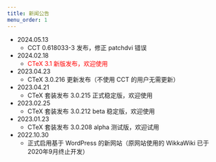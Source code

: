 ```yaml
---
title: 新闻公告
menu_order: 1
---
```

- 2024.05.13
    - CCT 0.618033-3 发布，修正 patchdvi 错误
- 2024.02.18
	- <font color="red">CTeX 3.1 新版发布，欢迎使用</font>
- 2023.04.23
	- CTeX 3.0.216 更新发布（不使用 CCT 的用户无需更新）
- 2023.04.21
	- CTeX 套装发布 3.0.215 正式稳定版，欢迎使用
- 2023.02.25
	- CTeX 套装发布 3.0.212 beta 稳定版，欢迎使用
- 2023.01.23
	- CTeX 套装发布 3.0.208 alpha 测试版，欢迎试用
- 2022.10.30
	- 正式启用基于 WordPress 的新网站（原网站使用的 WikkaWiki 已于2020年9月终止开发）
